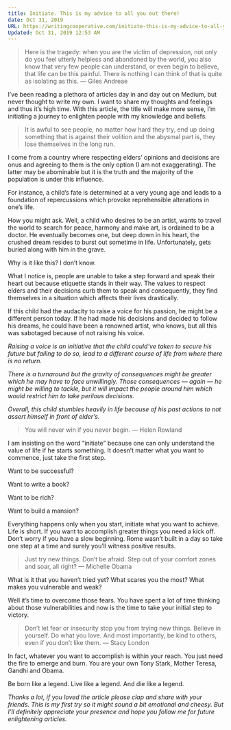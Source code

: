 ```yaml
---
title: Initiate. This is my advice to all you out there!
date: Oct 31, 2019
URL: https://writingcooperative.com/initiate-this-is-my-advice-to-all-you-out-there-fab16cce8df3
Updated: Oct 31, 2019 12:53 AM
---
```


> Here is the tragedy: when you are the victim of depression, not only do you feel utterly helpless and abandoned by the world, you also know that very few people can understand, or even begin to believe, that life can be this painful. There is nothing I can think of that is quite as isolating as this. — Giles Andreae


I’ve been reading a plethora of articles day in and day out on Medium, but never thought to write my own. I want to share my thoughts and feelings and thus it’s high time. With this article, the title will make more sense, I’m initiating a journey to enlighten people with my knowledge and beliefs.

> It is awful to see people, no matter how hard they try, end up doing something that is against their volition and the abysmal part is, they lose themselves in the long run.

I come from a country where respecting elders’ opinions and decisions are onus and agreeing to them is the only option (I am not exaggerating). The latter may be abominable but it is the truth and the majority of the population is under this influence.

For instance, a child’s fate is determined at a very young age and leads to a foundation of repercussions which provoke reprehensible alterations in one’s life.

How you might ask. Well, a child who desires to be an artist, wants to travel the world to search for peace, harmony and make art, is ordained to be a doctor. He eventually becomes one, but deep down in his heart, the crushed dream resides to burst out sometime in life. Unfortunately, gets buried along with him in the grave.

Why is it like this? I don’t know.

What I notice is, people are unable to take a step forward and speak their heart out because etiquette stands in their way. The values to respect elders and their decisions curb them to speak and consequently, they find themselves in a situation which affects their lives drastically.

If this child had the audacity to raise a voice for his passion, he might be a different person today. If he had made his decisions and decided to follow his dreams, he could have been a renowned artist, who knows, but all this was sabotaged because of not raising his voice.

*Raising a voice is an initiative that the child could’ve taken to secure his future but failing to do so, lead to a different course of life from where there is no return.*

*There is a turnaround but the gravity of consequences might be greater which he may have to face unwillingly. Those consequences — again — he might be willing to tackle, but it will impact the people around him which would restrict him to take perilous decisions.*

*Overall, this child stumbles heavily in life because of his past actions to not assert himself in front of elder’s.*

> You will never win if you never begin. — Helen Rowland

I am insisting on the word “initiate” because one can only understand the value of life if he starts something. It doesn’t matter what you want to commence, just take the first step.

Want to be successful?

Want to write a book?

Want to be rich?

Want to build a mansion?

Everything happens only when you start, initiate what you want to achieve. Life is short. If you want to accomplish greater things you need a kick off. Don’t worry if you have a slow beginning. Rome wasn’t built in a day so take one step at a time and surely you’ll witness positive results.

> Just try new things. Don’t be afraid. Step out of your comfort zones and soar, all right? — Michelle Obama

What is it that you haven’t tried yet? What scares you the most? What makes you vulnerable and weak?

Well it’s time to overcome those fears. You have spent a lot of time thinking about those vulnerabilities and now is the time to take your initial step to victory.

> Don’t let fear or insecurity stop you from trying new things. Believe in yourself. Do what you love. And most importantly, be kind to others, even if you don’t like them. — Stacy London

In fact, whatever you want to accomplish is within your reach. You just need the fire to emerge and burn. You are your own Tony Stark, Mother Teresa, Gandhi and Obama.

Be born like a legend. Live like a legend. And die like a legend.

*Thanks a lot, if you loved the article please clap and share with your friends. This is my first try so it might sound a bit emotional and cheesy. But I’ll definitely appreciate your presence and hope you follow me for future enlightening articles.*
